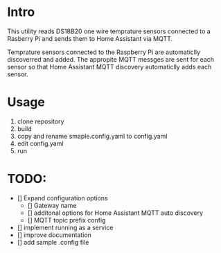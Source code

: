 # Intro

This utility reads DS18B20 one wire temprature sensors connected to a Rasberry Pi and sends them to Home Assistant via MQTT. 

Temprature sensors connected to the Raspberry Pi are automaticlly discoverred and added. The appropite MQTT messges are sent for each sensor so that Home Assistant MQTT discovery automaticlly adds each sensor.

# Usage

1. clone repository
2. build
3. copy and rename smaple.config.yaml to config.yaml
3. edit config.yaml
4. run



# TODO: 
- [] Expand configuration options
    - [] Gateway name
    - [] additonal options for Home Assistant MQTT auto discovery
    - [] MQTT topic prefix config
- [] implement running as a service
- [] improve documentation
- [] add sample .config file